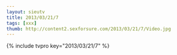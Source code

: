 ```yaml
--- 
layout: sieutv
title: 2013/03/21/7
tags: [xxx]
thumb: http://content2.sexforsure.com/2013/03/21/7/Video.jpg
---
```

{% include tvpro key="2013/03/21/7" %} 
